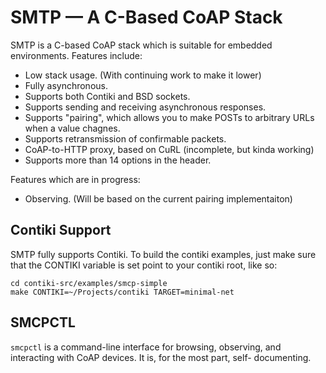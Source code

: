 SMTP — A C-Based CoAP Stack
===========================

SMTP is a C-based CoAP stack which is suitable for embedded
environments. Features include:

 * Low stack usage. (With continuing work to make it lower)
 * Fully asynchronous.
 * Supports both Contiki and BSD sockets.
 * Supports sending and receiving asynchronous responses.
 * Supports "pairing", which allows you to make POSTs to arbitrary
   URLs when a value chagnes.
 * Supports retransmission of confirmable packets.
 * CoAP-to-HTTP proxy, based on CuRL (incomplete, but kinda working)
 * Supports more than 14 options in the header.

Features which are in progress:

 * Observing. (Will be based on the current pairing implementaiton)

## Contiki Support ##

SMTP fully supports Contiki. To build the contiki examples, just make
sure that the CONTIKI variable is set point to your contiki root, like
so:

    cd contiki-src/examples/smcp-simple
	make CONTIKI=~/Projects/contiki TARGET=minimal-net

## SMCPCTL ##

`smcpctl` is a command-line interface for browsing, observing, and
interacting with CoAP devices. It is, for the most part, self-
documenting.
